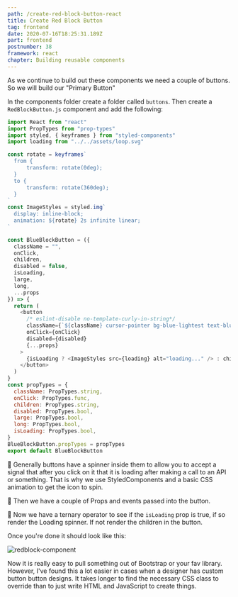 ```yaml
---
path: /create-red-block-button-react
title: Create Red Block Button
tag: frontend
date: 2020-07-16T18:25:31.189Z
part: frontend
postnumber: 38
framework: react
chapter: Building reusable components
---
```


As we continue to build out these components we need a couple of buttons. So we will build our "Primary Button"

In the components folder create a folder called `buttons`. Then create a `RedBlockButton.js` component and add the following:

```javascript
import React from "react"
import PropTypes from "prop-types"
import styled, { keyframes } from "styled-components"
import loading from "../../assets/loop.svg"

const rotate = keyframes`
  from {
	  transform: rotate(0deg);
  }
  to {
	  transform: rotate(360deg);
  }
`
const ImageStyles = styled.img`
  display: inline-block;
  animation: ${rotate} 2s infinite linear;
`

const BlueBlockButton = ({
  className = "",
  onClick,
  children,
  disabled = false,
  isLoading,
  large,
  long,
  ...props
}) => {
  return (
    <button
      /* eslint-disable no-template-curly-in-string*/
      className={`${className} cursor-pointer bg-blue-lightest text-blue-darkest focus:outline-none font-display rounded-px px-16 py-2 hover:bg-transparent hover:border hover:border-blue-darkest`}
      onClick={onClick}
      disabled={disabled}
      {...props}
    >
      {isLoading ? <ImageStyles src={loading} alt="loading..." /> : children}
    </button>
  )
}
const propTypes = {
  className: PropTypes.string,
  onClick: PropTypes.func,
  children: PropTypes.string,
  disabled: PropTypes.bool,
  large: PropTypes.bool,
  long: PropTypes.bool,
  isLoading: PropTypes.bool,
}
BlueBlockButton.propTypes = propTypes
export default BlueBlockButton
```

🧁 Generally buttons have a spinner inside them to allow you to accept a signal that after you click on it that it is loading after making a call to an API or something. That is why we use StyledComponents and a basic CSS animation to get the icon to spin.

🧁 Then we have a couple of Props and events passed into the button.

🧁 Now we have a ternary operator to see if the `isLoading` prop is true, if so render the Loading spinner. If not render the children in the button.

Once you're done it should look like this:

![redblock-component](/uploads/redblock.png)

Now it is really easy to pull something out of Bootstrap or your fav library. However, I've found this a lot easier in cases when a designer has custom button button designs. It takes longer to find the necessary CSS class to override than to just write HTML and JavaScript to create things.
